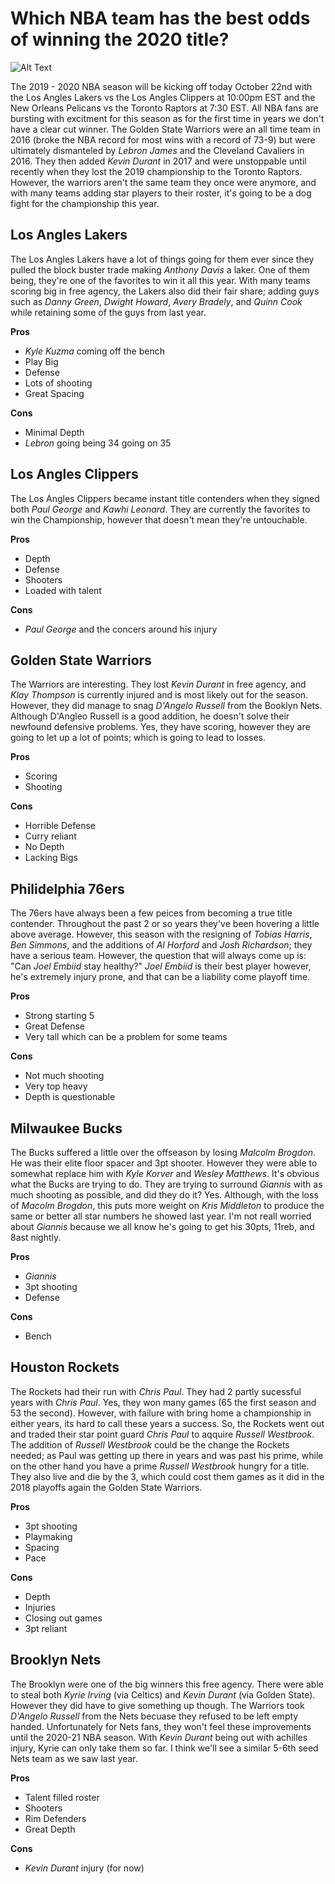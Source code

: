 # Which NBA team has the best odds of winning the 2020 title?
![Alt Text](https://i.ytimg.com/vi/9TZ2_0OGHaU/maxresdefault.jpg)

The 2019 - 2020 NBA season will be kicking off today October 22nd with the Los Angles Lakers vs the Los Angles Clippers at 10:00pm EST and the New Orleans Pelicans vs the Toronto Raptors at 7:30 EST. All NBA fans are bursting with excitment for this season as for the first time in years we don't have a clear cut winner. The Golden State Warriors were an all time team in 2016 (broke the NBA record for most wins with a record of 73-9) but were ultimately dismanteled by *Lebron James* and the Cleveland Cavaliers in 2016. They then added *Kevin Durant* in 2017 and were unstoppable until recently when they lost the 2019 championship to the Toronto Raptors. However, the warriors aren't the same team they once were anymore, and with many teams adding star players to their roster, it's going to be a dog fight for the championship this year. 

## Los Angles Lakers
The Los Angles Lakers have a lot of things going for them ever since they pulled the block buster trade making *Anthony Davis* a laker. One of them being, they're one of the favorites to win it all this year. With many teams scoring big in free agency, the Lakers also did their fair share; adding guys such as *Danny Green*, *Dwight Howard*, *Avery Bradely*, and *Quinn Cook* while retaining some of the guys from last year.

**Pros**
* *Kyle Kuzma* coming off the bench
* Play Big
* Defense
* Lots of shooting
* Great Spacing

**Cons**
* Minimal Depth
* *Lebron* going being 34 going on 35

## Los Angles Clippers
The Los Angles Clippers became instant title contenders when they signed both *Paul George* and *Kawhi Leonard*. They are currently the favorites to win the Championship, however that doesn't mean they're untouchable.

**Pros**
* Depth
* Defense 
* Shooters
* Loaded with talent

**Cons**
* *Paul George* and the concers around his injury

## Golden State Warriors
The Warriors are interesting. They lost *Kevin Durant* in free agency, and *Klay Thompson* is currently injured and is most likely out for the season. However, they did manage to snag *D'Angelo Russell* from the Booklyn Nets. Although D'Angleo Russell is a good addition, he doesn't solve their newfound defensive problems. Yes, they have scoring, however they are going to let up a lot of points; which is going to lead to losses.

**Pros**
* Scoring
* Shooting

**Cons**
* Horrible Defense
* Curry reliant
* No Depth
* Lacking Bigs

## Philidelphia 76ers
The 76ers have always been a few peices from becoming a true title contender. Throughout the past 2 or so years they've been hovering a little above average. However, this season with the resigning of *Tobias Harris*, *Ben Simmons*, and the additions of *Al Horford* and *Josh Richardson*; they have a serious team. However, the question that will always come up is: "Can *Joel Embiid* stay healthy?" *Joel Embiid* is their best player however, he's extremely injury prone, and that can be a liability come playoff time.

**Pros**
* Strong starting 5
* Great Defense
* Very tall which can be a problem for some teams

**Cons** 
* Not much shooting
* Very top heavy
* Depth is questionable 

## Milwaukee Bucks
The Bucks suffered a little over the offseason by losing *Malcolm Brogdon*. He was their elite floor spacer and 3pt shooter. However they were able to somewhat replace him with *Kyle Korver* and *Wesley Matthews*. It's obvious what the Bucks are trying to do. They are trying to surround *Giannis* with as much shooting as possible, and did they do it? Yes. Although, with the loss of *Macolm Brogdon*, this puts more weight on *Kris Middleton* to produce the same or better all star numbers he showed last year. I'm not reall worried about *Giannis* because we all know he's going to get his 30pts, 11reb, and 8ast nightly.

**Pros**
* *Giannis*
* 3pt shooting
* Defense 

**Cons**
* Bench

## Houston Rockets
The Rockets had their run with *Chris Paul*. They had 2 partly sucessful years with *Chris Paul*. Yes, they won many games (65 the first season and 53 the second). However, with failure with bring home a championship in either years, its hard to call these years a success. So, the Rockets went out and traded their star point guard *Chris Paul* to aqquire *Russell Westbrook*. The addition of *Russell Westbrook* could be the change the Rockets needed; as Paul was getting up there in years and was past his prime, while on the other hand you have a prime *Russell Westbrook* hungry for a title. They also live and die by the 3, which could cost them games as it did in the 2018 playoffs again the Golden State Warriors.

**Pros**
* 3pt shooting
* Playmaking
* Spacing
* Pace

**Cons**
* Depth
* Injuries
* Closing out games
* 3pt reliant

## Brooklyn Nets
The Brooklyn were one of the big winners this free agency. There were able to steal both *Kyrie Irving* (via Celtics) and *Kevin Durant* (via Golden State). However they did have to give something up though. The Warriors took *D'Angelo Russell* from the Nets becuase they refused to be left empty handed. Unfortunately for Nets fans, they won't feel these improvements until the 2020-21 NBA season. With *Kevin Durant* being out with achilles injury, Kyrie can only take them so far. I think we'll see a similar 5-6th seed Nets team as we saw last year.

**Pros**
* Talent filled roster
* Shooters
* Rim Defenders
* Great Depth

**Cons**
* *Kevin Durant* injury (for now)











